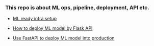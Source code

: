 ### This repo is about ML ops, pipeline, deployment, API etc.

 - [ML ready infra setup](https://github.com/JasonSCFu/ML-model-pipeline-and-deployment/tree/main/ML_infra_setup_basics)
 
 - [How to deploy ML model by Flask API](https://github.com/JasonSCFu/ML-model-pipeline-and-deployment/blob/main/Flask%20web%20service.ipynb)
 
 - [Use FastAPI to deploy ML model into production](https://github.com/JasonSCFu/FastAPI-to-deploy-ML-model)

